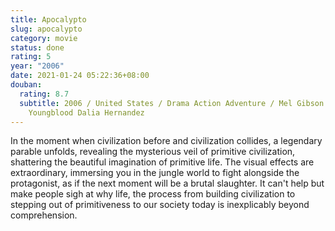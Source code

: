 ```yaml
---
title: Apocalypto
slug: apocalypto
category: movie
status: done
rating: 5
year: "2006"
date: 2021-01-24 05:22:36+08:00
douban:
  rating: 8.7
  subtitle: 2006 / United States / Drama Action Adventure / Mel Gibson / Rudy
    Youngblood Dalia Hernandez
---
```


In the moment when civilization before and civilization collides, a legendary parable unfolds, revealing the mysterious veil of primitive civilization, shattering the beautiful imagination of primitive life. The visual effects are extraordinary, immersing you in the jungle world to fight alongside the protagonist, as if the next moment will be a brutal slaughter. It can't help but make people sigh at why life, the process from building civilization to stepping out of primitiveness to our society today is inexplicably beyond comprehension.
